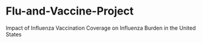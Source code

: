 # Flu-and-Vaccine-Project
Impact of Influenza Vaccination Coverage on Influenza Burden in the United States

